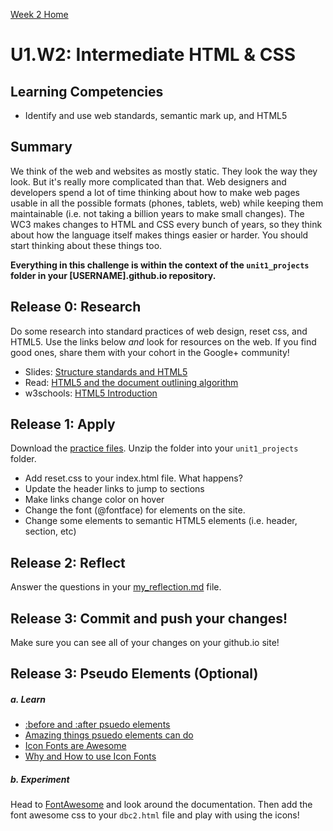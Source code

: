 [Week 2 Home](../)

# U1.W2: Intermediate HTML & CSS

## Learning Competencies
- Identify and use web standards, semantic mark up, and HTML5


## Summary

We think of the web and websites as mostly static. They look the way they look.  But it's really more complicated than that.  Web designers and developers spend a lot of time thinking about how to make web pages usable in all the possible formats (phones, tablets, web) while keeping them maintainable (i.e. not taking a billion years to make small changes). The WC3 makes changes to HTML and CSS every bunch of years, so they think about how the language itself makes things easier or harder. You should start thinking about these things too.

**Everything in this challenge is within the context of the `unit1_projects` folder in your [USERNAME].github.io repository.**


## Release 0: Research

Do some research into standard practices of web design, reset css, and HTML5. Use the links below *and* look for resources on the web. If you find good ones, share them with your cohort in the Google+ community!

- Slides: [Structure standards and HTML5](http://girldevelopit.github.io/gdi-core-intermediate-html-css/class1.html#/)
- Read: [HTML5 and the document outlining algorithm](http://www.smashingmagazine.com/2011/08/16/html5-and-the-document-outlining-algorithm/)
- w3schools: [HTML5 Introduction](http://www.w3schools.com/html/html5_intro.asp)


## Release 1: Apply
Download the [practice files](http://girldevelopit.github.io/gdi-core-intermediate-html-css/class1.zip).  Unzip the folder into your `unit1_projects` folder.

- Add reset.css to your index.html file. What happens?
- Update the header links to jump to sections
- Make links change color on hover
- Change the font (@fontface) for elements on the site.
- Change some elements to semantic HTML5 elements (i.e. header, section, etc)

## Release 2: Reflect
Answer the questions in your [my_reflection.md](my_reflection.md) file.

## Release 3: Commit and push your changes!
Make sure you can see all of your changes on your github.io site!


## Release 3: Pseudo Elements (Optional)
##### a. Learn

- [:before and :after psuedo
elements](https://web.archive.org/web/20140315100620/http://coding.smashingmagazine.com/2011/07/13/learning-to-use-the-before-and-after-pseudo-elements-in-css/)
- [Amazing things psuedo elements can
do](http://css-tricks.com/pseudo-element-roundup/)
- [Icon Fonts are Awesome](https://css-tricks.com/examples/IconFont/)
- [Why and How to use Icon
Fonts](http://www.vanseodesign.com/web-design/icon-fonts/)

##### b. Experiment
Head to [FontAwesome](http://fontawesome.io/) and look around the
documentation.  Then add the font awesome css to your `dbc2.html` file
and play with using the icons!

